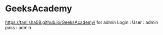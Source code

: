 # GeeksAcademy
https://taniisha08.github.io/GeeksAcademy/
for admin Login :
User : admin 
pass : admin 
